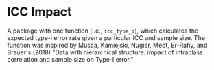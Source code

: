 # ICC Impact

A package with one function (i.e., `icc_type_i`), which calculates the expected type-i error rate given a particular ICC and sample size. The function was inspired by Musca, Kamiejski, Nugier, Méot, Er-Rafiy, and Brauer's (2018) "Data with hierarchical structure: impact of intraclass correlation and sample size on Type-I error."